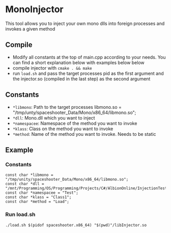 # MonoInjector

This tool allows you to inject your own mono dlls into foreign processes and invokes a given method

## Compile

- Modify all constants at the top of main.cpp according to your needs. You can find a short explanation below with examples below below
- compile injector with `cmake . && make`
- run `load.sh` and pass the target processes pid as the first argument and the injector.so (compiled in the last step) as the second argument


## Constants

- `*libmono`: Path to the target processes libmono.so = "/tmp/unty/spaceshooter_Data/Mono/x86_64/libmono.so";
- `*dll`: Mono.dll which you want to inject
- `*namespacee`: Namespace of the method you want to invoke
- `*klass`: Class on the method you want to invoke
- `*method`: Name of the method you want to invoke. Needs to be static

## Example

### Constants

```
const char *libmono = "/tmp/unity/spaceshooter_Data/Mono/x86_64/libmono.so";
const char *dll = "/mnt/Programming/OS/Programming/Projects/C#/AlbionOnline/InjectionTests/InjectionTests/Test/bin/Debug/Test.dll";
const char *namespacee = "Test";
const char *klass = "Class1";
const char *method = "Load";
```

### Run load.sh

```
./load.sh $(pidof spaceshooter.x86_64) "$(pwd)"/libInjector.so
```